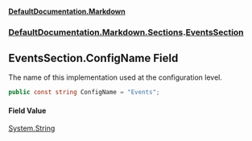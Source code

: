 #### [DefaultDocumentation\.Markdown](../../../../index.md 'index')
### [DefaultDocumentation\.Markdown\.Sections](../../../../index.md#DefaultDocumentation.Markdown.Sections 'DefaultDocumentation\.Markdown\.Sections').[EventsSection](index.md 'DefaultDocumentation\.Markdown\.Sections\.EventsSection')

## EventsSection\.ConfigName Field

The name of this implementation used at the configuration level\.

```csharp
public const string ConfigName = "Events";
```

#### Field Value
[System\.String](https://docs.microsoft.com/en-us/dotnet/api/System.String 'System\.String')